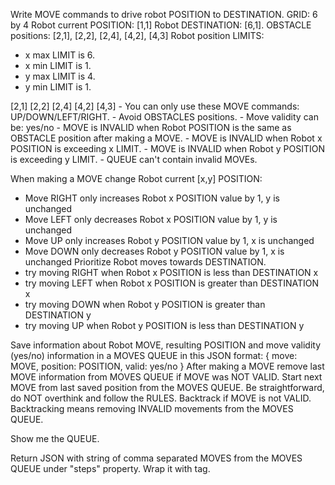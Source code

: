 Write MOVE commands to drive robot POSITION to DESTINATION.
GRID: 6 by 4
Robot current POSITION: [1,1]
Robot DESTINATION: [6,1].
OBSTACLE positions: [2,1], [2,2], [2,4], [4,2], [4,3]
Robot position LIMITS:
- x max LIMIT is 6.
- x min LIMIT is 1.
- y max LIMIT is 4.
- y min LIMIT is 1.

<OBSTACLES description="positions">
[2,1]
[2,2]
[2,4]
[4,2]
[4,3]
</OBSTACLES>

<RULES>
- You can only use these MOVE commands: UP/DOWN/LEFT/RIGHT.
- Avoid OBSTACLES positions.
- Move validity can be: yes/no
- MOVE is INVALID when Robot POSITION is the same as OBSTACLE position after making a MOVE.
- MOVE is INVALID when Robot x POSITION is exceeding x LIMIT.
- MOVE is INVALID when Robot y POSITION is exceeding y LIMIT.
- QUEUE can't contain invalid MOVEs.
</RULES>

When making a MOVE change Robot current [x,y] POSITION:
- Move RIGHT only increases Robot x POSITION value by 1, y is unchanged
- Move LEFT only decreases Robot x POSITION value by 1, y is unchanged
- Move UP only increases Robot y POSITION value by 1, x is unchanged
- Move DOWN only decreases Robot y POSITION value by 1, x is unchanged
Prioritize Robot moves towards DESTINATION.
- try moving RIGHT when Robot x POSITION is less than DESTINATION x
- try moving LEFT when Robot x POSITION is greater than DESTINATION x
- try moving DOWN when Robot y POSITION is greater than DESTINATION y
- try moving UP when Robot y POSITION is less than DESTINATION y

Save information about Robot MOVE, resulting POSITION and move validity (yes/no) information in a MOVES QUEUE in this JSON format:
{
    move: MOVE,
    position: POSITION,
    valid: yes/no
}
After making a MOVE remove last MOVE information from MOVES QUEUE if MOVE was NOT VALID.
Start next MOVE from last saved position from the MOVES QUEUE.
Be straightforward, do NOT overthink and follow the RULES.
Backtrack if MOVE is not VALID. Backtracking means removing INVALID movements from the MOVES QUEUE.

Show me the QUEUE.

Return JSON with string of comma separated MOVES from the MOVES QUEUE under "steps" property. Wrap it with <RESULT> tag.